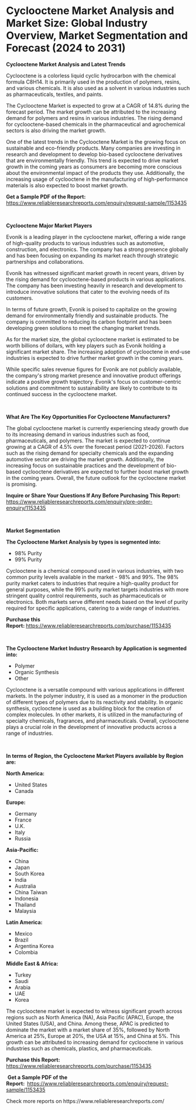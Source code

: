 <p><h1>Cyclooctene Market Analysis and Market Size: Global Industry Overview, Market Segmentation and Forecast (2024 to 2031)</h1></p><p><strong>Cyclooctene Market Analysis and Latest Trends</strong></p>
<p><p>Cyclooctene is a colorless liquid cyclic hydrocarbon with the chemical formula C8H14. It is primarily used in the production of polymers, resins, and various chemicals. It is also used as a solvent in various industries such as pharmaceuticals, textiles, and paints.</p><p>The Cyclooctene Market is expected to grow at a CAGR of 14.8% during the forecast period. The market growth can be attributed to the increasing demand for polymers and resins in various industries. The rising demand for cyclooctene-based chemicals in the pharmaceutical and agrochemical sectors is also driving the market growth.</p><p>One of the latest trends in the Cyclooctene Market is the growing focus on sustainable and eco-friendly products. Many companies are investing in research and development to develop bio-based cyclooctene derivatives that are environmentally friendly. This trend is expected to drive market growth in the coming years as consumers are becoming more conscious about the environmental impact of the products they use. Additionally, the increasing usage of cyclooctene in the manufacturing of high-performance materials is also expected to boost market growth.</p></p>
<p><strong>Get a Sample PDF of the Report:&nbsp;</strong> <a href="https://www.reliableresearchreports.com/enquiry/request-sample/1153435">https://www.reliableresearchreports.com/enquiry/request-sample/1153435</a></p>
<p>&nbsp;</p>
<p><strong>Cyclooctene Major Market Players</strong></p>
<p><p>Evonik is a leading player in the cyclooctene market, offering a wide range of high-quality products to various industries such as automotive, construction, and electronics. The company has a strong presence globally and has been focusing on expanding its market reach through strategic partnerships and collaborations.</p><p>Evonik has witnessed significant market growth in recent years, driven by the rising demand for cyclooctene-based products in various applications. The company has been investing heavily in research and development to introduce innovative solutions that cater to the evolving needs of its customers.</p><p>In terms of future growth, Evonik is poised to capitalize on the growing demand for environmentally friendly and sustainable products. The company is committed to reducing its carbon footprint and has been developing green solutions to meet the changing market trends.</p><p>As for the market size, the global cyclooctene market is estimated to be worth billions of dollars, with key players such as Evonik holding a significant market share. The increasing adoption of cyclooctene in end-use industries is expected to drive further market growth in the coming years.</p><p>While specific sales revenue figures for Evonik are not publicly available, the company's strong market presence and innovative product offerings indicate a positive growth trajectory. Evonik's focus on customer-centric solutions and commitment to sustainability are likely to contribute to its continued success in the cyclooctene market.</p></p>
<p>&nbsp;</p>
<p><strong>What Are The Key Opportunities For Cyclooctene Manufacturers?</strong></p>
<p><p>The global cyclooctene market is currently experiencing steady growth due to its increasing demand in various industries such as food, pharmaceuticals, and polymers. The market is expected to continue growing at a CAGR of 4.5% over the forecast period (2021-2026). Factors such as the rising demand for specialty chemicals and the expanding automotive sector are driving the market growth. Additionally, the increasing focus on sustainable practices and the development of bio-based cyclooctene derivatives are expected to further boost market growth in the coming years. Overall, the future outlook for the cyclooctene market is promising.</p></p>
<p><strong>Inquire or Share Your Questions If Any Before Purchasing This Report:</strong> <a href="https://www.reliableresearchreports.com/enquiry/pre-order-enquiry/1153435">https://www.reliableresearchreports.com/enquiry/pre-order-enquiry/1153435</a></p>
<p>&nbsp;</p>
<p><strong>Market Segmentation</strong></p>
<p><strong>The Cyclooctene Market Analysis by types is segmented into:</strong></p>
<p><ul><li>98% Purity</li><li>99% Purity</li></ul></p>
<p><p>Cyclooctene is a chemical compound used in various industries, with two common purity levels available in the market - 98% and 99%. The 98% purity market caters to industries that require a high-quality product for general purposes, while the 99% purity market targets industries with more stringent quality control requirements, such as pharmaceuticals or electronics. Both markets serve different needs based on the level of purity required for specific applications, catering to a wide range of industries.</p></p>
<p><strong>Purchase this Report:&nbsp;</strong><a href="https://www.reliableresearchreports.com/purchase/1153435">https://www.reliableresearchreports.com/purchase/1153435</a></p>
<p>&nbsp;</p>
<p><strong>The Cyclooctene Market Industry Research by Application is segmented into:</strong></p>
<p><ul><li>Polymer</li><li>Organic Synthesis</li><li>Other</li></ul></p>
<p><p>Cyclooctene is a versatile compound with various applications in different markets. In the polymer industry, it is used as a monomer in the production of different types of polymers due to its reactivity and stability. In organic synthesis, cyclooctene is used as a building block for the creation of complex molecules. In other markets, it is utilized in the manufacturing of specialty chemicals, fragrances, and pharmaceuticals. Overall, cyclooctene plays a crucial role in the development of innovative products across a range of industries.</p></p>
<p>&nbsp;</p>
<p><strong>In terms of Region, the Cyclooctene Market Players available by Region are:</strong></p>
<p>
    <p> <strong> North America: </strong>
        <ul>
            <li>United States</li>
            <li>Canada</li>
        </ul>
        </p> 
    <p> <strong> Europe: </strong>
        <ul>
            <li>Germany</li>
            <li>France</li>
            <li>U.K.</li>
            <li>Italy</li>
            <li>Russia</li>
        </ul>
        </p> 
    <p> <strong> Asia-Pacific: </strong>
        <ul>
            <li>China</li>
            <li>Japan</li>
            <li>South Korea</li>
            <li>India</li>
            <li>Australia</li>
            <li>China Taiwan</li>
            <li>Indonesia</li>
            <li>Thailand</li>
            <li>Malaysia</li>
        </ul>
        </p> 
    <p> <strong> Latin America: </strong>
        <ul>
            <li>Mexico</li>
            <li>Brazil</li>
            <li>Argentina Korea</li>
            <li>Colombia</li>
        </ul>
        </p> 
    <p> <strong> Middle East & Africa: </strong>
        <ul>
            <li>Turkey</li>
            <li>Saudi</li>
            <li>Arabia</li>
            <li>UAE</li>
            <li>Korea</li>
        </ul>
    </p>
    </p>
<p><p>The cyclooctene market is expected to witness significant growth across regions such as North America (NA), Asia Pacific (APAC), Europe, the United States (USA), and China. Among these, APAC is predicted to dominate the market with a market share of 35%, followed by North America at 25%, Europe at 20%, the USA at 15%, and China at 5%. This growth can be attributed to increasing demand for cyclooctene in various industries such as chemicals, plastics, and pharmaceuticals.</p></p>
<p><strong>Purchase this Report: </strong><a href="https://www.reliableresearchreports.com/purchase/1153435">https://www.reliableresearchreports.com/purchase/1153435</a></p>
<p>&nbsp;<strong>Get a Sample PDF of the Report:&nbsp;&nbsp;</strong><a href="https://www.reliableresearchreports.com/enquiry/request-sample/1153435">https://www.reliableresearchreports.com/enquiry/request-sample/1153435</a></p>
<p><strong></strong></p>
<p>Check more reports on https://www.reliableresearchreports.com/</p>